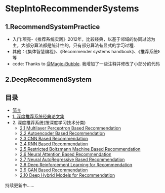 # StepIntoRecommenderSystems

## 1.RecommendSystemPractice
- 入门:项亮-《推荐系统实践》2012年，比较经典，以基于邻域的协同过滤为主，大部分算法都是统计性的，只有部分算法有显式的学习过程. 
- 其他：《集体智慧编程》、《Recommender systems handbook》、《推荐系统》等
- code: Thanks to [@Magic-Bubble](https://github.com/Magic-Bubble/RecommendSystemPractice). 我增加了一些注释并修改了小部分的代码

## 2.DeepRecommendSystem
## 目录
* [简介]()
* [1. 深度推荐系统经典论文集](ClassicPapers/Introduction.md)
* 2\. 深度推荐系统(按深度学习技术分类)
   * [2.1 Multilayer Perceptron Based Recommendation](DeepRecSys/2.1_MLP_RecSys.md)
   * [2.2 Autoencoder Based Recommendation](DeepRecSys/2.2_AE_RecSys.md)
   * [2.3 CNN Based Recommendation](DeepRecSys/2.3_CNN_RecSys.md)
   * [2.4 RNN Based Recommendation](DeepRecSys/2.4_RNN_RecSys.md)
   * [2.5 Restricted Boltzmann Machine Based Recommendation](DeepRecSys/2.5_RBM_RecSys.md)
   * [2.6 Neural Attention Based Recommendation](DeepRecSys/2.6_Attention_RecSys.md)
   * [2.7 Neural AutoRegressive Based Recommendation](DeepRecSys/2.7_AutoReg_RecSys.md)
   * [2.8 Deep Reinforcement Learning for Recommendation](DeepRecSys/2.8_RL_RecSys.md)
   * [2.9 GAN Based Recommendation](DeepRecSys/2.9_GAN_RecSys.md)
   * [2.10 Deep Hybrid Models for Recommendation](DeepRecSys/2.9_Hybrid_RecSys.md)


持续更新中......
